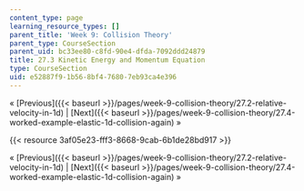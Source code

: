 ```yaml
---
content_type: page
learning_resource_types: []
parent_title: 'Week 9: Collision Theory'
parent_type: CourseSection
parent_uid: bc33ee80-c8fd-90e4-dfda-7092ddd24879
title: 27.3 Kinetic Energy and Momentum Equation
type: CourseSection
uid: e52887f9-1b56-8bf4-7680-7eb93ca4e396
---
```


« [Previous]({{< baseurl >}}/pages/week-9-collision-theory/27.2-relative-velocity-in-1d) | [Next]({{< baseurl >}}/pages/week-9-collision-theory/27.4-worked-example-elastic-1d-collision-again) »

{{< resource 3af05e23-fff3-8668-9cab-6b1de28bd917 >}}

« [Previous]({{< baseurl >}}/pages/week-9-collision-theory/27.2-relative-velocity-in-1d) | [Next]({{< baseurl >}}/pages/week-9-collision-theory/27.4-worked-example-elastic-1d-collision-again) »